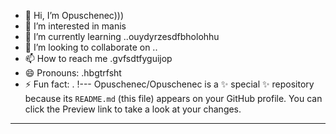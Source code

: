 - 👋 Hi, I’m Opuschenec)))
- 👀 I’m interested in manis
- 🌱 I’m currently learning ..ouydyrzesdfbholohhu
- 💞️ I’m looking to collaborate on ..
- 📫 How to reach me .gvfsdtfyguijop
- 😄 Pronouns: .hbgtrfsht
- ⚡ Fun fact: .
!---
Opuschenec/Opuschenec is a ✨ special ✨ repository because its `README.md` (this file) appears on your GitHub profile.
You can click the Preview link to take a look at your changes.
---
